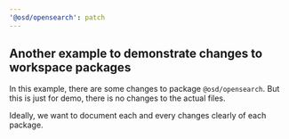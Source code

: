 ```yaml
---
'@osd/opensearch': patch
---
```


## Another example to demonstrate changes to workspace packages

In this example, there are some changes to package `@osd/opensearch`. But this is
just for demo, there is no changes to the actual files.

Ideally, we want to document each and every changes clearly of each package.
